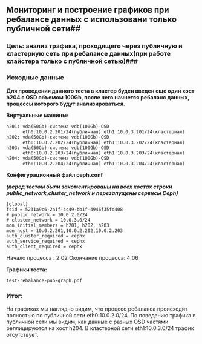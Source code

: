 ## Мониторинг и построение графиков при ребалансе данных c использовани только публичной сети##

### Цель: анализ трафика, проходящего через публичную и кластерную сеть при ребалансе данных(при работе клайстера только с публичной сетью)###  

### Исходные данные ###

**Для проведения данного теста в кластер буден введен еще один хост h204 с OSD объемом 100Gb, после чего начнется ребаланс данных, процессы которого будут анализироваться.**

**Виртуальные машины:**

	h201: vda(50Gb)-система vdb(100Gb)-OSD
		  eth0:10.0.2.201/24(публичная) eth1:10.0.3.201/24(кластерная)
	h202: vda(50Gb)-система vdb(100Gb)-OSD
		  eth0:10.0.2.202/24(публичная) eth1:10.0.3.202/24(кластерная)
	h203: vda(50Gb)-система vdb(100Gb)-OSD
		  eth0:10.0.2.203/24(публичная) eth1:10.0.3.203/24(кластерная)
	h204: vda(50Gb)-система vdb(100Gb)-OSD
		  eth0:10.0.2.204/24(публичная) eth1:10.0.3.204/24(кластерная)

**Конфигурационный файл сeph.conf**

***(перед тестом были закоментированы на всех хостах строки public_network,cluster_network и перезапущены сервисы Ceph)***
	
	[global]
	fsid = 5231a9c6-2a1f-4c49-bb1f-4946f35fd408
	# public_network = 10.0.2.0/24
	# cluster_network = 10.0.3.0/24
	mon_initial_members = h201, h202, h203
	mon_host = 10.0.2.201,10.0.2.202,10.0.2.203
	auth_cluster_required = cephx
	auth_service_required = cephx
	auth_client_required = cephx

Начало процесса :   2:02
Окончание процесса: 4:06

**Графики теста:**

	test-rebalance-pub-graph.pdf

### Итог: ###

На графиках мы наглядно видим, что процесс ребаланса происходит полностью по публичной сети eth0:10.0.2.0/24. По поведению трафика в публичной сети мы видим, как данные с разных OSD частями реплицируются на хост h204. В кластерной сети eth1:10.0.3.0/24 трафик отсутствует.   
